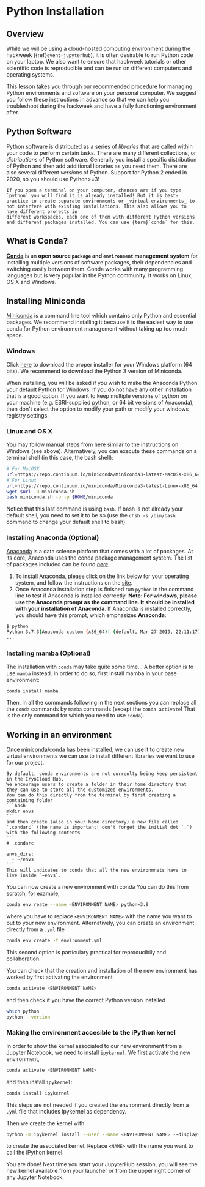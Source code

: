 # Python Installation

## Overview

While we will be using a cloud-hosted computing environment during the hackweek
({ref}`event-jupyterhub`), it is often desirable to run Python code on your laptop.
We also want to ensure that hackweek tutorials or other scientific code is
reproducible and can be run on different computers and operating systems.

This lesson takes you through our recommended procedure for managing Python
environments and software on your personal computer. We suggest you follow these
instructions in advance so that we can help you troubleshoot during the hackweek
and have a fully functioning environment after.

## Python Software

Python software is distributed as a series of *libraries* that are called within your code to perform certain tasks. There are many different collections, or *distributions* of Python software. Generally you install a specific distribution of Python and then add additional libraries as you need them. There are also several different *versions* of Python. Support for Python 2 ended in 2020, so you should use Python>=3!

```{note}
If you open a terminal on your computer, chances are if you type `python` you will find it is already installed! But it is best-practice to create separate environments or _virtual environments_ to not interfere with existing installations. This also allows you to have different projects in 
different workspaces, each one of them with different Python versions and different packages installed. You can use {term}`conda` for this.
```

## What is Conda?
[**Conda**](http://conda.pydata.org/docs/) is an **open source `package` and `environment` management system** for installing multiple versions of software packages, their dependencies and switching easily between them. Conda works with many programming languages but is very popular in the Python community. It works on Linux, OS X and Windows.

## Installing Miniconda

[Miniconda](http://conda.pydata.org/miniconda.html) is a command line tool which contains only Python and essential packages. We recommend installing it because it is the easiest way to use conda for Python environment management without taking up too much space.

### Windows
Click [here](http://conda.pydata.org/miniconda.html) to download the proper installer for your Windows platform (64 bits).
We recommend to download the Python 3 version of Miniconda.

When installing, you will be asked if you wish to make the Anaconda Python your default Python for Windows.
If you do not have any other installation that is a good option. If you want to keep multiple versions of python on your machine (e.g. ESRI-supplied python, or 64 bit versions of Anaconda), then don't select the option to modify your path or modify your windows registry settings.

### Linux and OS X
You may follow manual steps from [here](http://conda.pydata.org/miniconda.html) similar to the instructions on Windows (see above). Alternatively, you can execute these commands on a terminal shell (in this case, the bash shell):

```bash
# For MacOSX
url=https://repo.continuum.io/miniconda/Miniconda3-latest-MacOSX-x86_64.sh
# For Linux
url=https://repo.continuum.io/miniconda/Miniconda3-latest-Linux-x86_64.sh
wget $url -O miniconda.sh
bash miniconda.sh -b -p $HOME/miniconda
```
Notice that this last command is using `bash`. If bash is not already your default shell, you need to set it to be so (use the `chsh -s /bin/bash` command to change your default shell to bash).

### Installing Anaconda (Optional)

[Anaconda](https://www.anaconda.com/distribution/) is a data science platform that comes with a lot of packages. At its core, Anaconda uses the conda package management system. The list of packages included can be found [*here*](https://docs.anaconda.com/anaconda/packages/pkg-docs).

1. To install Anaconda, please click on the link below for your operating system, and follow the instructions on the [site](https://www.anaconda.com/download/).
2. Once Anaconda installation step is finished run `python` in the command line to test if Anaconda is installed correctly. **Note: For windows, please use the Anaconda prompt as the command line. It should be installed with your installation of Anaconda**.
If Anaconda is installed correctly, you should have this prompt, which emphasizes **Anaconda**:

```bash
$ python
Python 3.7.3|Anaconda custom (x86_64)| (default, Mar 27 2019, 22:11:17)
...
```

### Installing mamba (Optional)

The installation with `conda` may take quite some time... A better option is to use `mamba` instead.
In order to do so, first install mamba in your base environment:
```bash
conda install mamba
```
Then, in all the commands following in the next sections you can replace all the `conda` commands by `mamba` commands (except the `conda activate`! That is the only command for which you need to use `conda`). 


## Working in an environment 

Once miniconda/conda has been installed, we can use it to create new virtual environments we can use to install different libraries we want to use for our
project. 
````{note}
By default, conda environments are not currenlty being keep persistent in the CryoCloud Hub. 
We encourage users to create a folder in their home directory that they can use to store all the customized environments. 
You can do this directly from the terminal by first creating a containing folder
```bash
mkdir envs
```
and then create (also in your home directory) a new file called `.condarc` (the name is important! don't forget the initial dot `.`) with the following contents
```
# .condarc

envs_dirs:
  - ~/envs
```
This will indicates to conda that all the new environmnets have to live inside `~envs`. 
````

You can now create a new environment with conda You can do this from scratch, for example, 
```bash
conda env reate --name <ENVIRONMENT NAME> python=3.9
```
where you have to replace `<ENVIRONMENT NAME>` with the name you want to put to your new environment. 
Alternatively, you can create an environment directly from a `.yml` file
```bash
conda env create -f environment.yml
```
This second option is particulary practical for reproducibily and collaboration. 

You can check that the creation and installation of the new environment has worked by first activating the environment
```bash 
conda activate <ENVIRONMENT NAME>
```
and then check if you have the correct Python version installed
```bash
which python
python --version
```

### Making the environment accesible to the iPython kernel

In order to show the kernel associated to our new environment from a Jupyter Notebook, we need to install `ipykernel`. We first activate the 
new environment, 
```bash
conda activate <ENVIRONMENT NAME>
```
and then install `ipykernel`:
```bash
conda install ipykernel
```
This steps are not needed if you created the environment directly from a `.yml` file that includes ipykernel as dependency. 

Then we create the kernel with  
```bash
python -m ipykernel install --user --name <ENVIRONMENT NAME> --display-name "IPython - <NAME>"
``` 
to create the associated kernel. Replace `<NAME>` with the name you want to call the iPython kernel.  

You are done! Next time you start your JupyterHub session, you will see the new kernel available from your launcher or from the upper right corner
of any Jupyter Notebook. 